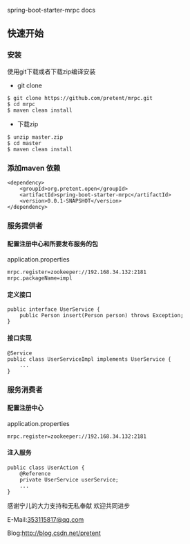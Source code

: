 spring-boot-starter-mrpc docs 

## 快速开始

### 安装

使用git下载或者下载zip编译安装

* git clone

```
$ git clone https://github.com/pretent/mrpc.git
$ cd mrpc
$ maven clean install
```

* 下载zip

```
$ unzip master.zip
$ cd master
$ maven clean install
```

### 添加maven 依赖
```
<dependency>
	<groupId>org.pretent.open</groupId>
	<artifactId>spring-boot-starter-mrpc</artifactId>
	<version>0.0.1-SNAPSHOT</version>
</dependency>
```
### 服务提供者
#### 配置注册中心和所要发布服务的包
application.properties
```
mrpc.register=zookeeper://192.168.34.132:2181
mrpc.packageName=impl
```
#### 定义接口
```
public interface UserService {
    public Person insert(Person person) throws Exception;
}
```
#### 接口实现
```
@Service
public class UserServiceImpl implements UserService {
    ...
}
```

### 服务消费者
#### 配置注册中心

application.properties
```
mrpc.register=zookeeper://192.168.34.132:2181
```
#### 注入服务
```
public class UserAction {
    @Reference
    private UserService userService;
    ...
}
```


感谢宁儿的大力支持和无私奉献
欢迎共同进步

E-Mail:353115817@qq.com

Blog:http://blog.csdn.net/pretent